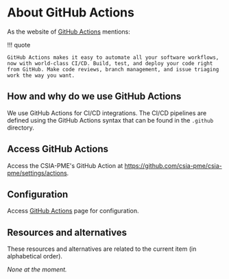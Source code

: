 # About GitHub Actions

As the website of [GitHub Actions](https://github.com/features/actions) mentions:

!!! quote

	GitHub Actions makes it easy to automate all your software workflows, now with world-class CI/CD. Build, test, and deploy your code right from GitHub. Make code reviews, branch management, and issue triaging work the way you want.

## How and why do we use GitHub Actions

We use GitHub Actions for CI/CD integrations. The CI/CD pipelines are defined using the GitHub Actions syntax that can be found in the `.github` directory.

## Access GitHub Actions

Access the CSIA-PME's GitHub Action at <https://github.com/csia-pme/csia-pme/settings/actions>.

## Configuration

Access [GitHub Actions](https://github.com/csia-pme/csia-pme/settings/actions) page for configuration.

## Resources and alternatives

These resources and alternatives are related to the current item (in alphabetical order).

_None at the moment._
